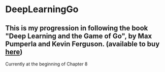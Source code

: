 # DeepLearningGo
## This is my progression in following the book "Deep Learning and the Game of Go", by Max Pumperla and Kevin Ferguson. (available to buy [here](https://www.amazon.com/Deep-Learning-Game-Max-Pumperla/dp/1617295329))

Currently at the beginning of Chapter 8
